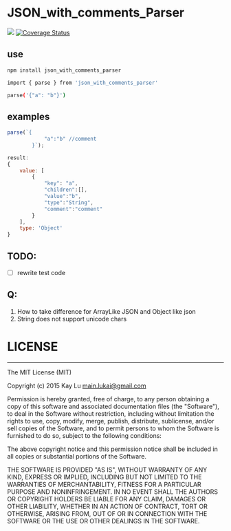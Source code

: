# JSON_with_comments_Parser

![](https://travis-ci.com/luckyscript/json_parser.svg?branch=master)
[![Coverage Status](https://coveralls.io/repos/github/luckyscript/json_parser/badge.svg?branch=master)](https://coveralls.io/github/luckyscript/json_parser?branch=master)

## use

```sh
npm install json_with_comments_parser

import { parse } from 'json_with_comments_parser'

parse('{"a": "b"}')
```

## examples
```js
parse(`{
            "a":"b" //comment
        }`);

result: 
{ 
    value: [
        { 
            "key": "a",
            "children":[],
            "value":"b",
            "type":"String",
            "comment":"comment"
        }
    ],
    type: 'Object'
}
```

## TODO:
- [ ] rewrite test code

## Q:
1. How to take difference for ArrayLike JSON and Object like json
2. String does not support unicode chars

# LICENSE

---

The MIT License (MIT)

Copyright (c) 2015 Kay Lu <main.lukai@gmail.com>

Permission is hereby granted, free of charge, to any person obtaining a copy of this software and associated documentation files (the "Software"), to deal in the Software without restriction, including without limitation the rights to use, copy, modify, merge, publish, distribute, sublicense, and/or sell copies of the Software, and to permit persons to whom the Software is furnished to do so, subject to the following conditions:

The above copyright notice and this permission notice shall be included in all copies or substantial portions of the Software.

THE SOFTWARE IS PROVIDED "AS IS", WITHOUT WARRANTY OF ANY KIND, EXPRESS OR IMPLIED, INCLUDING BUT NOT LIMITED TO THE WARRANTIES OF MERCHANTABILITY, FITNESS FOR A PARTICULAR PURPOSE AND NONINFRINGEMENT. IN NO EVENT SHALL THE AUTHORS OR COPYRIGHT HOLDERS BE LIABLE FOR ANY CLAIM, DAMAGES OR OTHER LIABILITY, WHETHER IN AN ACTION OF CONTRACT, TORT OR OTHERWISE, ARISING FROM, OUT OF OR IN CONNECTION WITH THE SOFTWARE OR THE USE OR OTHER DEALINGS IN THE SOFTWARE.

